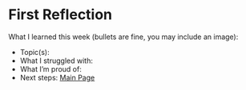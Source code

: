 # First Reflection
What I learned this week (bullets are fine, you may include an image):

- Topic(s):
- What I struggled with:
- What I’m proud of:
- Next steps: [Main Page](./index.md)
